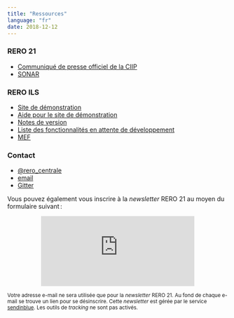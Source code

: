 ```yaml
---
title: "Ressources"
language: "fr"
date: 2018-12-12
---
```


### RERO 21

- [Communiqué de presse officiel de la CIIP](https://www.rero.ch/pdfview.php?section=communique&filename=ciip_communique.pdf)
- [SONAR](https://sonar.ch)

### RERO ILS

- [Site de démonstration](https://ils.test.rero.ch)
- [Aide pour le site de démonstration](https://github.com/rero/rero-ils/wiki/Public-demo-help)
- [Notes de version](https://github.com/rero/rero-ils/releases)
- [Liste des fonctionnalités en attente de développement](https://tree.taiga.io/project/rero21-reroils/backlog)
- [MEF](https://mef.test.rero.ch)

### Contact

- [<i class="fab fa-twitter"></i> @rero_centrale](https://twitter.com/rero_centrale)
- [<i class="far fa-envelope"></i> email](mailto:info@rero.ch)
- [<i class="far fa-comments"></i> Gitter](https://gitter.im/rero/reroils)

Vous pouvez également vous inscrire à la *newsletter* RERO 21 au moyen du formulaire suivant :

<div class="p-2 rero21-iframe">
<iframe width="350" height="160" src="https://my.sendinblue.com/users/subscribe/js_id/3sjlc/id/3" frameborder="0" scrolling="auto" allowfullscreen style="display: block;margin-left: auto;margin-right: auto;"></iframe><p class="p-2"><small>Votre adresse e-mail ne sera utilisée que pour la <em>newsletter</em> RERO 21. Au fond de chaque e-mail se trouve un lien pour se désinscrire. Cette <em>newsletter</em> est gérée par le service <a href="https://www.sendinblue.com/gdpr/">sendinblue</a>. Les outils de <em>tracking</em> ne sont pas activés.</small></p>
</div>


